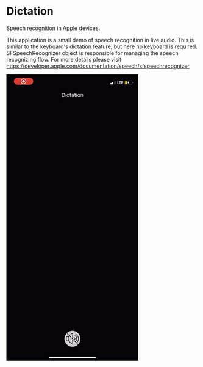 # Dictation
Speech recognition in Apple devices.

This application is a small demo of speech recognition in live audio. This is similar to the keyboard's dictation feature, but here no keyboard is required. SFSpeechRecognizer object is responsible for managing the speech recognizing flow. For more details please visit https://developer.apple.com/documentation/speech/sfspeechrecognizer

 ![alt-text](https://github.com/vijayeshcs/Dictation/blob/main/dictation_example.gif)
